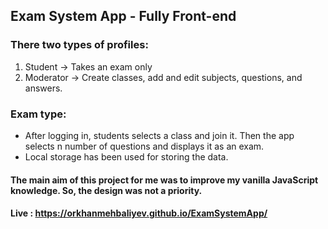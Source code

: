 ## Exam System App - Fully Front-end

### There two types of profiles:
  1. Student -> Takes an exam only 
  2. Moderator -> Create classes, add and edit subjects, questions, and answers.

### Exam type: 

 - After logging in, students selects a class and join it. Then the app selects n number of questions and displays it as an exam.
 - Local storage has been used for storing the data.
 
#### The main aim of this project for me was to improve my vanilla JavaScript knowledge. So, the design was not a priority.



#### Live : https://orkhanmehbaliyev.github.io/ExamSystemApp/
  
